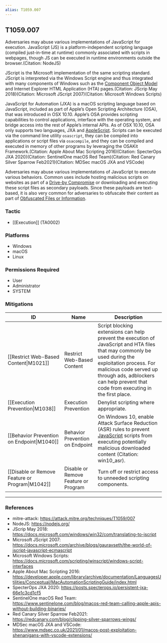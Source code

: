 ```yaml
---
alias: T1059.007
---
```


## T1059.007

Adversaries may abuse various implementations of JavaScript for execution. JavaScript (JS) is a platform-independent scripting language (compiled just-in-time at runtime) commonly associated with scripts in webpages, though JS can be executed in runtime environments outside the browser.(Citation: NodeJS)

JScript is the Microsoft implementation of the same scripting standard. JScript is interpreted via the Windows Script engine and thus integrated with many components of Windows such as the [Component Object Model](https://attack.mitre.org/techniques/T1559/001) and Internet Explorer HTML Application (HTA) pages.(Citation: JScrip May 2018)(Citation: Microsoft JScript 2007)(Citation: Microsoft Windows Scripts)

JavaScript for Automation (JXA) is a macOS scripting language based on JavaScript, included as part of Apple’s Open Scripting Architecture (OSA), that was introduced in OSX 10.10. Apple’s OSA provides scripting capabilities to control applications, interface with the operating system, and bridge access into the rest of Apple’s internal APIs. As of OSX 10.10, OSA only supports two languages, JXA and [AppleScript](https://attack.mitre.org/techniques/T1059/002). Scripts can be executed via the command line utility <code>osascript</code>, they can be compiled into applications or script files via <code>osacompile</code>, and they can be compiled and executed in memory of other programs by leveraging the OSAKit Framework.(Citation: Apple About Mac Scripting 2016)(Citation: SpecterOps JXA 2020)(Citation: SentinelOne macOS Red Team)(Citation: Red Canary Silver Sparrow Feb2021)(Citation: MDSec macOS JXA and VSCode)

Adversaries may abuse various implementations of JavaScript to execute various behaviors. Common uses include hosting malicious scripts on websites as part of a [Drive-by Compromise](https://attack.mitre.org/techniques/T1189) or downloading and executing these script files as secondary payloads. Since these payloads are text-based, it is also very common for adversaries to obfuscate their content as part of [Obfuscated Files or Information](https://attack.mitre.org/techniques/T1027).


### Tactic
- [[Execution]] (TA0002)

### Platforms
- Windows
- macOS
- Linux

### Permissions Required
- User
- Administrator
- SYSTEM

### Mitigations

| ID | Name | Description |
| --- | --- | --- |
| [[Restrict Web-Based Content\|M1021]] | Restrict Web-Based Content | Script blocking extensions can help prevent the execution of JavaScript and HTA files that may commonly be used during the exploitation process. For malicious code served up through ads, adblockers can help prevent that code from executing in the first place. |
| [[Execution Prevention\|M1038]] | Execution Prevention | Denylist scripting where appropriate. |
| [[Behavior Prevention on Endpoint\|M1040]] | Behavior Prevention on Endpoint | On Windows 10, enable Attack Surface Reduction (ASR) rules to prevent [JavaScript](https://attack.mitre.org/techniques/T1059/007) scripts from executing potentially malicious downloaded content (Citation: win10_asr). |
| [[Disable or Remove Feature or Program\|M1042]] | Disable or Remove Feature or Program | Turn off or restrict access to unneeded scripting components. |


---
### References

- mitre-attack: https://attack.mitre.org/techniques/T1059/007
- NodeJS: https://nodejs.org/
- JScrip May 2018: https://docs.microsoft.com/windows/win32/com/translating-to-jscript
- Microsoft JScript 2007: https://docs.microsoft.com/archive/blogs/gauravseth/the-world-of-jscript-javascript-ecmascript
- Microsoft Windows Scripts: https://docs.microsoft.com/scripting/winscript/windows-script-interfaces
- Apple About Mac Scripting 2016: https://developer.apple.com/library/archive/documentation/LanguagesUtilities/Conceptual/MacAutomationScriptingGuide/index.html
- SpecterOps JXA 2020: https://posts.specterops.io/persistent-jxa-66e1c3cd1cf5
- SentinelOne macOS Red Team: https://www.sentinelone.com/blog/macos-red-team-calling-apple-apis-without-building-binaries/
- Red Canary Silver Sparrow Feb2021: https://redcanary.com/blog/clipping-silver-sparrows-wings/
- MDSec macOS JXA and VSCode: https://www.mdsec.co.uk/2021/01/macos-post-exploitation-shenanigans-with-vscode-extensions/
